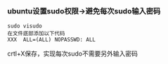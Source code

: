 ### ubuntu设置sudo权限→避免每次sudo输入密码
    sudo visudo
    在文件底部添加以下代码  
    XXX  ALL=(ALL) NOPASSWD: ALL
crtl+X保存，实现每次sudo不需要另外输入密码
